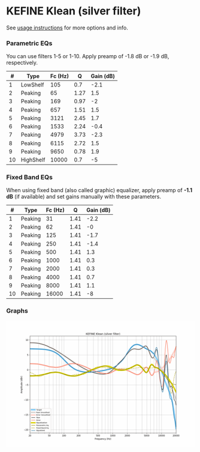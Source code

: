 # KEFINE Klean (silver filter)
See [usage instructions](https://github.com/jaakkopasanen/AutoEq#usage) for more options and info.

### Parametric EQs
You can use filters 1-5 or 1-10. Apply preamp of -1.8 dB or -1.9 dB, respectively.

|   # | Type      |   Fc (Hz) |    Q |   Gain (dB) |
|-----|-----------|-----------|------|-------------|
|   1 | LowShelf  |       105 | 0.7  |        -2.1 |
|   2 | Peaking   |        65 | 1.27 |         1.5 |
|   3 | Peaking   |       169 | 0.97 |        -2   |
|   4 | Peaking   |       657 | 1.51 |         1.5 |
|   5 | Peaking   |      3121 | 2.45 |         1.7 |
|   6 | Peaking   |      1533 | 2.24 |        -0.4 |
|   7 | Peaking   |      4979 | 3.73 |        -2.3 |
|   8 | Peaking   |      6115 | 2.72 |         1.5 |
|   9 | Peaking   |      9650 | 0.78 |         1.9 |
|  10 | HighShelf |     10000 | 0.7  |        -5   |

### Fixed Band EQs
When using fixed band (also called graphic) equalizer, apply preamp of **-1.1 dB** (if available) and set gains manually with these parameters.

|   # | Type    |   Fc (Hz) |    Q |   Gain (dB) |
|-----|---------|-----------|------|-------------|
|   1 | Peaking |        31 | 1.41 |        -2.2 |
|   2 | Peaking |        62 | 1.41 |        -0   |
|   3 | Peaking |       125 | 1.41 |        -1.7 |
|   4 | Peaking |       250 | 1.41 |        -1.4 |
|   5 | Peaking |       500 | 1.41 |         1.3 |
|   6 | Peaking |      1000 | 1.41 |         0.3 |
|   7 | Peaking |      2000 | 1.41 |         0.3 |
|   8 | Peaking |      4000 | 1.41 |         0.7 |
|   9 | Peaking |      8000 | 1.41 |         1.1 |
|  10 | Peaking |     16000 | 1.41 |        -8   |

### Graphs
![](./KEFINE%20Klean%20(silver%20filter).png)
